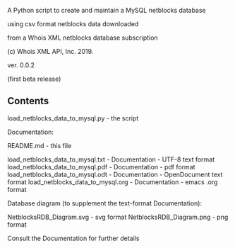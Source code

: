 A Python script to create and maintain a MySQL netblocks database

using csv format netblocks data downloaded

from a Whois XML netblocks database subscription

(c) Whois XML API, Inc. 2019.

ver. 0.0.2

(first beta release)

Contents
--------

load_netblocks_data_to_mysql.py - the script

Documentation:

README.md - this file

load_netblocks_data_to_mysql.txt - Documentation - UTF-8 text format
load_netblocks_data_to_mysql.pdf - Documentation - pdf format
load_netblocks_data_to_mysql.odt - Documentation - OpenDocument text format
load_netblocks_data_to_mysql.org - Documentation - emacs .org format

Database diagram (to supplement the text-format Documentation):

NetblocksRDB_Diagram.svg - svg format
NetblocksRDB_Diagram.png - png format


Consult the Documentation for further details
